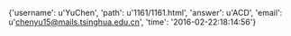 {'username': u'YuChen', 'path': u'1161/1161.html', 'answer': u'ACD', 'email': u'chenyu15@mails.tsinghua.edu.cn', 'time': '2016-02-22:18:14:56'}